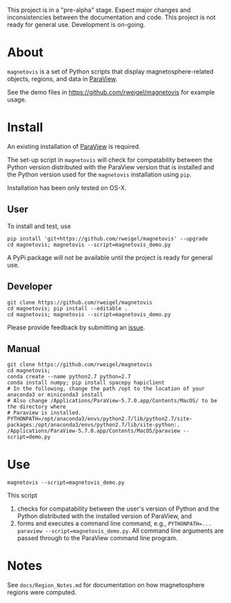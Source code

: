This project is in a "pre-alpha" stage. Expect major changes and inconsistencies between the documentation and code. This project is not ready for general use. Development is on-going.

# About

`magnetovis` is a set of Python scripts that display magnetosphere-related objects, regions, and data in [ParaView](https://www.paraview.org/).

See the demo files in https://github.com/rweigel/magnetovis for example usage.

# Install

An existing installation of [ParaView](https://www.paraview.org/download/) is required. 

The set-up script in `magnetovis` will check for compatability between the Python version distributed with the ParaView version that is installed and the Python version used for the `magnetovis` installation using `pip`.

Installation has been only tested on OS-X. 

## User

To install and test, use

```
pip install 'git+https://github.com/rweigel/magnetovis' --upgrade
cd magnetovis; magnetovis --script=magnetovis_demo.py
```

A PyPi package will not be available until the project is ready for general use.

## Developer

```
git clone https://github.com/rweigel/magnetovis
cd magnetovis; pip install --editable .
cd magnetovis; magnetovis --script=magnetovis_demo.py
```

Please provide feedback by submitting an [issue](https://github.com/rweigel/magnetovis/issues).

## Manual

```
git clone https://github.com/rweigel/magnetovis
cd magnetovis; 
conda create --name python2.7 python=2.7
conda install numpy; pip install spacepy hapiclient
# In the following, change the path /opt to the location of your anaconda3 or miniconda3 install
# Also change /Applications/ParaView-5.7.0.app/Contents/MacOS/ to be the directory where
# Paraview is installed.
PYTHONPATH=/opt/anaconda3/envs/python2.7/lib/python2.7/site-packages:/opt/anaconda3/envs/python2.7/lib/site-python:. /Applications/ParaView-5.7.0.app/Contents/MacOS/paraview --script=demo.py
```

# Use

```
magnetovis --script=magnetovis_demo.py
```

This script

1. checks for compatability between the user's version of Python and the Python distributed with the installed version of ParaView, and
2. forms and executes a command line command, e.g., `PYTHONPATH=... paraview --script=magnetovis_demo.py`. All command line arguments are passed through to the ParaView command line program.

# Notes

See `docs/Region_Notes.md` for documentation on how magnetosphere regions were computed.
